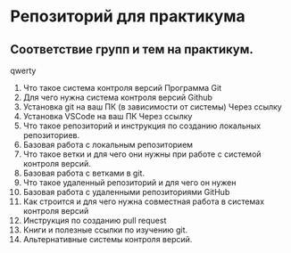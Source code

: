 # Репозиторий для практикума
## Соответствие групп и тем на практикум.
qwerty
1. Что такое система контроля версий
Программа Git
2. Для чего нужна система контроля версий
Github
3. Установка git на ваш ПК (в зависимости от системы)
Через ссылку
4. Установка VSCode на ваш ПК
Через ссылку
5. Что такое репозиторий и инструкция по созданию локальных репозиториев.
6. Базовая работа с локальным репозиторием
7. Что такое ветки и для чего они нужны при работе с системой контроля версий.
8. Базовая работа с ветками в git.
9. Что такое удаленный репозиторий и для чего он нужен
10. Базовая работа с удаленными репозиториями GitHub
11. Как строится и для чего нужна совместная работа в системах контроля версий
12. Инструкция по созданию pull request
13. Книги и полезные ссылки по изучению git.
14. Альтернативные системы контроля версий.
